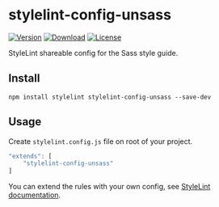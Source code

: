 # stylelint-config-unsass

[![Version](https://flat.badgen.net/npm/v/stylelint-config-unsass)](https://www.npmjs.com/package/stylelint-config-unsass)
[![Download](https://flat.badgen.net/npm/dt/stylelint-config-unsass)](https://www.npmjs.com/package/stylelint-config-unsass)
[![License](https://flat.badgen.net/npm/license/stylelint-config-unsass)](https://www.npmjs.com/package/stylelint-config-unsass)

StyleLint shareable config for the Sass style guide.

## Install

```shell
npm install stylelint stylelint-config-unsass --save-dev
```

## Usage

Create ``stylelint.config.js`` file on root of your project.

```js
"extends": [
    "stylelint-config-unsass"
]
```

You can extend the rules with your own config,
see [StyleLint documentation](https://stylelint.io/user-guide/configuration).
